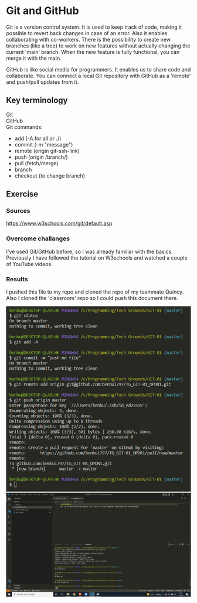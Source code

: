 # Git and GitHub
Git is a version control system. It is used to keep track of code, making it possible to revert back changes in case of an error. Also it enables collaborating with co-workers. There is the possibility to create new branches (like a tree) to work on new features without actually changing the current 'main' branch. When the new feature is fully functional, you can merge it with the main.

GitHub is like social media for programmers. It enables us to share code and collaborate. You can connect a local Git repository with GitHub as a 'remote' and push/pull updates from it.

## Key terminology
Git  
GitHub  
Git commands:
- add (-A for all or ./)
- commit (-m "message")
- remote (origin git-ssh-link)
- push (origin /branch/)
- pull (fetch/merge)
- branch 
- checkout (to change branch)

## Exercise
### Sources
https://www.w3schools.com/git/default.asp

### Overcome challanges
I've used Git/GitHub before, so I was already familiar with the basics.
Previously I have followed the tutorial on W3schools and watched a couple of YouTube videos.

### Results
I pushed this file to my repo and cloned the repo of my teammate Quincy. Also I cloned the 'classroom' repo so I could push this document there.

![screenshot created new repo and added it to local git](../00_includes/GIT-01_1.png)
![screenshot of cloned repo from Quincy](../00_includes/GIT-01_2.png)

